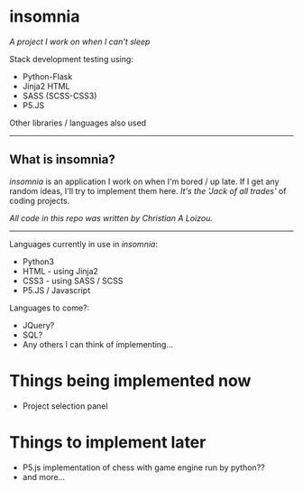 # insomnia
*_A project I work on when I can't sleep_*


Stack development testing using:
* Python-Flask
* Jinja2 HTML
* SASS (SCSS-CSS3)
* P5.JS 

Other libraries / languages also used

---
## What is insomnia?
*_insomnia_* is an application I work on when I'm bored / up late. If I get any random ideas, I'll try to implement them here.
_It's the 'Jack of all trades'_ of coding projects. 

_All code in this repo was written by Christian A Loizou._

---
Languages currently in use in _*insomnia*_:
* Python3
* HTML - using Jinja2
* CSS3 - using SASS / SCSS
* P5.JS / Javascript

Languages to come?:
* JQuery?
* SQL?
* Any others I can think of implementing...

# Things being implemented now
* Project selection panel

# Things to implement later
* P5.js implementation of chess with game engine run by python??
* and more...